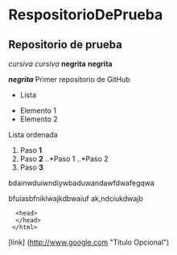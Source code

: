 # RespositorioDePrueba
## Repositorio de prueba
*cursiva* _cursiva_
**negrita** __negrita__

**_negrita_**
Primer repositorio de GitHub

* Lista
+ Elemento 1
+ Elemento 2

Lista ordenada
1. Paso **1**
2. Paso **2**
..*Paso 1
..*Paso 2
3. Paso **3**

bdainwduiwndiywbaduwandawfdwafegqwa

bfuiasbfniklwajkdbwaiuf ak,ndciukdwajb
```<html>
  <head>
  </head>
 </html>
```

[link] (http://www.google.com "Titulo Opcional")
